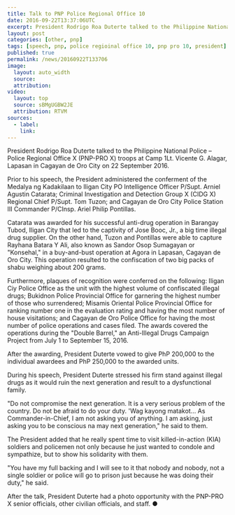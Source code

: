 ```yaml
---
title: Talk to PNP Police Regional Office 10
date: 2016-09-22T13:37:06UTC
excerpt: President Rodrigo Roa Duterte talked to the Philippine National Police – Police Regional Office X (PNP-PRO X) troops at Camp 1Lt. Vicente G. Alagar, Lapasan in Cagayan de Oro City on 22 September 2016.
layout: post
categories: [other, pnp]
tags: [speech, pnp, police regioinal office 10, pnp pro 10, president]
published: true
permalink: /news/20160922T133706
image:
  layout: auto_width
  source: 
  attribution: 
video:
  layout: top
  source: sBMgUGBW2JE
  attribution: RTVM
sources:
  - label:
    link:
---
```


President Rodrigo Roa Duterte talked to the Philippine National Police – Police Regional Office X (PNP-PRO X) troops at Camp 1Lt. Vicente G. Alagar, Lapasan in Cagayan de Oro City on 22 September 2016.

Prior to his speech, the President administered the conferment of the Medalya ng Kadakilaan to Iligan City PO Intelligence Officer P/Supt. Arniel Agustin Catarata; Criminal Investigation and Detection Group X (CIDG X) Regional Chief P/Supt. Tom Tuzon; and Cagayan de Oro City Police Station III Commander P/CInsp. Ariel Philip Pontillas.

Catarata was awarded for his successful anti-drug operation in Barangay Tubod, Iligan City that led to the captivity of Jose Booc, Jr., a big time illegal drug supplier. On the other hand, Tuzon and Pontillas were able to capture Rayhana Batara Y Ali, also known as Sandor Osop Sumagayan or "Konsehal," in a buy-and-bust operation at Agora in Lapasan, Cagayan de Oro City. This operation resulted to the confiscation of two big packs of shabu weighing about 200 grams.

Furthermore, plaques of recognition were conferred on the following: Iligan Ciy Police Office as the unit with the highest volume of confiscated illegal drugs; Bukidnon Police Provincial Office for garnering the highest number of those who surrendered; Misamis Oriental Police Provincial Office for ranking number one in the evaluation rating and having the most number of house visitations; and Cagayan de Oro Police Office for having the most number of police operations and cases filed. The awards covered the operations during the "Double Barrel," an Anti-Illegal Drugs Campaign Project from July 1 to September 15, 2016.

After the awarding, President Duterte vowed to give PhP 200,000 to the individual awardees and PhP 250,000 to the awarded units.

During his speech, President Duterte stressed his firm stand against illegal drugs as it would ruin the next generation and result to a dysfunctional family.

"Do not compromise the next generation. It is a very serious problem of the country. Do not be afraid to do your duty. 'Wag kayong matakot… As Commander-in-Chief, I am not asking you of anything. I am asking, just asking you to be conscious na may next generation," he said to them.

The President added that he really spent time to visit killed-in-action (KIA) soldiers and policemen not only because he just wanted to condole and sympathize, but to show his solidarity with them.

"You have my full backing and I will see to it that nobody and nobody, not a single soldier or police will go to prison just because he was doing their duty," he said.

After the talk, President Duterte had a photo opportunity with the PNP-PRO X senior officials, other civilian officials, and staff.
&#x25cf;
